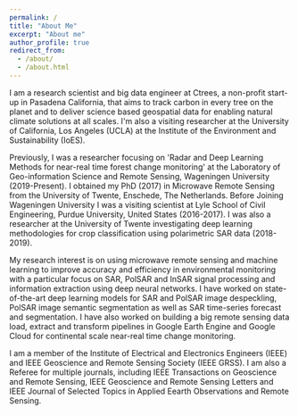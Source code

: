 ```yaml
---
permalink: /
title: "About Me"
excerpt: "About me"
author_profile: true
redirect_from: 
  - /about/
  - /about.html
---
```

I am a research scientist and big data engineer at Ctrees, a non-profit start-up in Pasadena California, that aims to track carbon in every tree on the planet and to deliver science based geospatial data for enabling natural climate solutions at all scales. I'm also a visiting researcher at the University of California, Los Angeles (UCLA) at the Institute of the Environment and Sustainability (IoES).

Previously, I was a researcher focusing on 'Radar and Deep Learning Methods for near-real time forest change monitoring' at the Laboratory of Geo-information Science and Remote Sensing, Wageningen University (2019-Present). I obtained my PhD (2017) in Microwave Remote Sensing from the University of Twente, Enschede, The Netherlands. Before Joining Wageningen University I was a visiting scientist at Lyle School of Civil Engineering, Purdue University, United States (2016-2017). I was also a researcher at the University of Twente investigating deep learning methodologies for crop classification using polarimetric SAR data (2018-2019).

My research interest is on using microwave remote sensing and machine learning to improve accuracy and efficiency in environmental monitoring with a particular focus on SAR, PolSAR and InSAR signal processing and information extraction using deep neural networks. I have worked on state-of-the-art deep learning models for SAR and PolSAR image despeckling, PolSAR image semantic segmentation as well as SAR time-series forecast and segmentation. I have also worked on building a big remote sensing data load, extract and transform pipelines in Google Earth Engine and Google Cloud for continental scale near-real time change monitoring. 

I am a member of the Institute of Electrical and Electronics Engineers (IEEE) and IEEE Geoscience and Remote Sensing Society (IEEE GRSS). I am also a Referee for multiple journals, including IEEE Transactions on Geoscience and Remote Sensing, IEEE Geoscience and Remote Sensing Letters and IEEE Journal of Selected Topics in Applied Eearth Observations and Remote Sensing.
